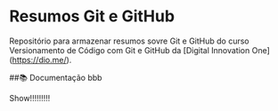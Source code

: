 # Resumos Git e GitHub

Repositório para armazenar resumos sovre Git e GitHub do curso Versionamento de Código com Git e GitHub da [Digital Innovation One] (https://dio.me/).


##📚  Documentação  bbb

Show!!!!!!!!!